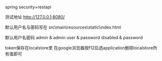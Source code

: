 

spring security+restapi

测试地址
http://127.0.0.1:8080/


默认用户名与密码写在
src\main\resources\static\index.html

默认用户名密码
admin & admin
user & password
disabled & password

token保存在localstore里
在google浏览器按f12后选application删除localstore所有值即可


